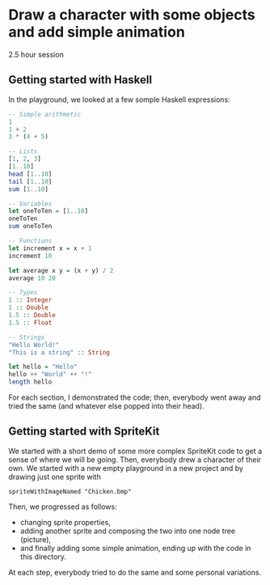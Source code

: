 # Draw a character with some objects and add simple animation

2.5 hour session

## Getting started with Haskell

In the playground, we looked at a few somple Haskell expressions:

```haskell
-- Simple arithmetic
1
1 + 2
3 * (4 + 5)

-- Lists
[1, 2, 3]
[1..10]
head [1..10]
tail [1..10]
sum [1..10]

-- Variables
let oneToTen = [1..10]
oneToTen
sum oneToTen

-- Functions
let increment x = x + 1
increment 10

let average x y = (x + y) / 2
average 10 20

-- Types
1 :: Integer
1 :: Double
1.5 :: Double
1.5 :: Float

-- Strings
"Hello World!"
"This is a string" :: String

let hello = "Hello"
hello ++ "World" ++ "!"
length hello
```

For each section, I demonstrated the code; then, everybody went away and tried the same (and whatever else popped into their head).

## Getting started with SpriteKit

We started with a short demo of some more complex SpriteKit code to get a sense of where we will be going. Then, everybody drew a character of their own. We started with a new empty playground in a new project and by drawing just one sprite with

```
spriteWithImageNamed "Chicken.bmp"
```

Then, we progressed as follows:

* changing sprite properties,
* adding another sprite and composing the two into one node tree (picture),
* and finally adding some simple animation, ending up with the code in this directory.

At each step, everybody tried to do the same and some personal variations.
